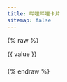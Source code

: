 ```yaml
---
title: 哔哩哔哩卡片
sitemap: false
---
```

<script src="https://cdn.jsdelivr.net/npm/hexo-tag-bilibili-card/components/bilibili-card/bilibili-card.js" data-pjax
  async></script>
<script type="module" data-pjax>
  import {
    provideFluentDesignSystem,
    fluentAccordion,
    fluentAccordionItem,
    fluentAnchor,
    fluentButton,
    fluentOption,
    fluentSelect,
    fluentTextArea,
    fluentTextField,
    baseLayerLuminance,
    StandardLuminance
  } from "https://cdn.jsdelivr.net/npm/@fluentui/web-components/+esm";
  provideFluentDesignSystem()
    .register(
      fluentAccordion(),
      fluentAccordionItem(),
      fluentAnchor(),
      fluentButton(),
      fluentOption(),
      fluentSelect(),
      fluentTextArea(),
      fluentTextField()
    );
  if (typeof matchMedia === "function") {
    const scheme = window.matchMedia("(prefers-color-scheme: dark)");
    if (typeof scheme !== "undefined") {
      scheme.addListener(e => baseLayerLuminance.withDefault(e.matches ? StandardLuminance.DarkMode : StandardLuminance.LightMode));
      if (scheme.matches) {
        baseLayerLuminance.withDefault(StandardLuminance.DarkMode);
      }
    }
  }
</script>

{% raw %}
<div id="vue-app">
  <div class="stack-vertical" style="row-gap: 0.3rem;">
    <settings-card>
      <template #icon>
        <svg-host :src="getTypeIcon(type)"></svg-host>
      </template>
      <template #header>
        <h4 id="card-type" class="unset">卡片类型</h4>
      </template>
      <template #description>
        选择卡片显示内容的类型。
      </template>
      <fluent-select placeholder="video" v-model="type" style="min-width: unset;">
        <fluent-option v-for="(value, key) in types" :value="key">{{ value }}</fluent-option>
      </fluent-select>
    </settings-card>
    <settings-card>
      <template #icon>
        <svg-host src="https://cdn.jsdelivr.net/npm/@fluentui/svg-icons/icons/card_ui_20_regular.svg"></svg-host>
      </template>
      <template #header>
        <h4 id="card-id" class="unset">卡片 ID</h4>
      </template>
      <template #description>
        输入卡片显示的哔哩哔哩{{ types[type] }}的 ID。
      </template>
      <fluent-text-field v-model="id" :placeholder="getExampleID(type)"></fluent-text-field>
    </settings-card>
    <settings-expander expanded="true">
      <template #icon>
        <svg-host
          src="https://cdn.jsdelivr.net/npm/@fluentui/svg-icons/icons/database_arrow_down_20_regular.svg"></svg-host>
      </template>
      <template #header>
        <h4 id="get-data" class="unset">获取数据</h4>
      </template>
      <template #description>
        从哔哩哔哩获取 JSON 数据。(由于跨域限制无法自动获取信息，请手动在下方填入 JSON 数据)
      </template>
      <div class="setting-expander-content-grid">
        <input-label label="输入 JSON">
          <template #action>
            <div class="stack-horizontal" style="width: unset; column-gap: 4px;">
              <fluent-button title="这个按钮并不能正常使用" :disabled="!id" @click="() => getApiAsync()">自动</fluent-button>
              <fluent-anchor :href="getApiUrl()" target="_blank">手动</fluent-anchor>
            </div>
          </template>
          <fluent-text-area v-model="json" resize="vertical" style="width: 100%;"></fluent-text-area>
        </input-label>
      </div>
    </settings-expander>
    <settings-card>
      <template #icon>
        <svg-host
          src="https://cdn.jsdelivr.net/npm/@fluentui/svg-icons/icons/image_arrow_forward_20_regular.svg"></svg-host>
      </template>
      <template #header>
        <h4 id="image-proxy" class="unset">图片代理</h4>
      </template>
      <template #description>
        设置封面图片的代理。
      </template>
      <fluent-text-field v-model="imageProxy" placeholder="https://images.weserv.nl/?url="></fluent-text-field>
    </settings-card>
    <settings-card>
      <template #icon>
        <svg-host src="https://cdn.jsdelivr.net/npm/@fluentui/svg-icons/icons/tag_multiple_20_regular.svg"></svg-host>
      </template>
      <template #header>
        <h4 id="info-types" class="unset">信息类型</h4>
      </template>
      <template #description>
        设置卡片显示信息的类型。(views, danmakus, comments, favorites, coins, likes)
      </template>
      <fluent-text-field v-model="infoTypes" :placeholder="getDefaultInfoTypes(type)"></fluent-text-field>
    </settings-card>
    <div class="settings-card"
      :style="{ paddingTop: '16px', paddingRight: '16px', paddingBottom: example ? '16px' : 'calc(16px - var(--design-unit) * 1px)', paddingLeft: '16px' }">
      <input-label label="预览">
        <template #action>
          <div class="stack-horizontal" style="width: unset; column-gap: 4px;">
            <fluent-button v-show="example" @click="(e) => onCopyClicked(e, example)">复制代码</fluent-button>
            <fluent-button @click="() => createExample(json, imageProxy, id, type, infoTypes)">生成卡片</fluent-button>
          </div>
        </template>
        <div ref="example" v-show="example" style="max-width: 100%;"> </div>
      </input-label>
    </div>
  </div>
</div>

<template id="svg-host-template">
  <div v-html="innerHTML"></div>
</template>

<template id="input-label-template">
  <div class="input-label">
    <div class="fluent-input-label">
      <label>
        {{ label }}
      </label>
      <slot name="action"></slot>
    </div>
    <slot></slot>
  </div>
</template>

<template id="settings-presenter-template">
  <div class="settings-presenter">
    <div class="header-root">
      <div class="icon-holder" v-show="showIcon">
        <slot name="icon"></slot>
      </div>
      <div class="header-panel" v-show="showHeader && showDescription">
        <span v-show="showHeader">
          <slot name="header"></slot>
        </span>
        <span class="description" v-show="showDescription">
          <slot name="description"></slot>
        </span>
      </div>
    </div>
    <div class="content-presenter" v-show="showContent">
      <slot></slot>
    </div>
  </div>
</template>

<template id="settings-card-template">
  <div class="settings-card">
    <settings-presenter class="presenter">
      <template #icon>
        <slot name="icon"></slot>
      </template>
      <template #header>
        <slot name="header"></slot>
      </template>
      <template #description>
        <slot name="description"></slot>
      </template>
      <slot></slot>
    </settings-presenter>
  </div>
</template>

<template id="settings-expander-template">
  <fluent-accordion class="settings-expander" style="width: 100%;">
    <fluent-accordion-item class="expander" :expanded="expanded">
      <div slot="heading">
        <settings-presenter class="presenter">
          <template #icon>
            <slot name="icon"></slot>
          </template>
          <template #header>
            <slot name="header"></slot>
          </template>
          <template #description>
            <slot name="description"></slot>
          </template>
          <slot name="action-content"></slot>
        </settings-presenter>
      </div>
      <slot></slot>
    </fluent-accordion-item>
  </fluent-accordion>
</template>
{% endraw %}

<script type="module" data-pjax>
  import { createApp } from "https://cdn.jsdelivr.net/npm/vue/dist/vue.esm-browser.prod.js";
  import { HighlightJS as hljs } from "https://cdn.jsdelivr.net/npm/highlight.js/+esm";
  function checkSolt(solt) {
    if (typeof solt === "function") {
      let value = solt();
      if (value instanceof Array) {
        value = value[0];
        if (typeof value === "object") {
          if (typeof value.type === "object") {
            return true;
          }
          else {
            value = value.children;
            if (value instanceof Array) {
              return value.length > 0;
            }
          }
        }
      }
    }
    return false;
  }
  createApp({
    data() {
      return {
        id: null,
        type: "video",
        json: null,
        imageProxy: null,
        infoTypes: null,
        types: {
          video: "视频",
          article: "专栏",
          user: "用户",
          live: "直播",
          bangumi: "番剧",
          audio: "音频",
          dynamic: "动态",
          favorite: "收藏夹",
          album: "相簿"
        },
        example: null
      }
    },
    methods: {
      getApiUrl() {
        const id = this.id;
        if (!id) { return null; }
        else { return this.getApi(id, this.type); }
      },
      async getApiAsync() {
        if (!id) { return; }
        json = await fetch(this.getApi(id, type))
          .then(x => x.text())
          .catch(ex => ex.toString());
      },
      getTypeIcon(type) {
        switch (type) {
          case "video":
            return "https://cdn.jsdelivr.net/npm/@fluentui/svg-icons/icons/video_clip_20_regular.svg";
          case "article":
            return "https://cdn.jsdelivr.net/npm/@fluentui/svg-icons/icons/document_20_regular.svg";
          case "user":
            return "https://cdn.jsdelivr.net/npm/@fluentui/svg-icons/icons/person_20_regular.svg";
          case "live":
            return "https://cdn.jsdelivr.net/npm/@fluentui/svg-icons/icons/live_20_regular.svg";
          case "bangumi":
            return "https://cdn.jsdelivr.net/npm/@fluentui/svg-icons/icons/movies_and_tv_20_regular.svg";
          case "audio":
            return "https://cdn.jsdelivr.net/npm/@fluentui/svg-icons/icons/music_note_2_20_regular.svg";
          case "dynamic":
            return "https://cdn.jsdelivr.net/npm/@fluentui/svg-icons/icons/feed_20_regular.svg";
          case "favorite":
            return "https://cdn.jsdelivr.net/npm/@fluentui/svg-icons/icons/collections_20_regular.svg";
          case "album":
            return "https://cdn.jsdelivr.net/npm/@fluentui/svg-icons/icons/album_20_regular.svg";
          default:
            return "https://cdn.jsdelivr.net/npm/@fluentui/svg-icons/icons/presence_unknown_20_regular.svg";
        }
      },
      getExampleID(type) {
        switch (type) {
          case "video":
            return "BV1y54y1a768";
          case "article":
            return "cv8930865";
          case "user":
            return "266112738";
          case "live":
            return "1720863137";
          case "bangumi":
            return "md1689";
          case "audio":
            return "au13598";
          case "dynamic":
            return "501590001933778048";
          case "favorite":
            return "1026854530";
          case "album":
            return "99184721";
        }
      },
      getDefaultInfoTypes(type) {
        switch (type) {
          case "video":
            return "views, danmakus";
          case "user":
            return "views, likes";
          case "live":
            return "views";
          case "bangumi":
            return "favorites";
          case "favorite":
            return "views, favorites";
          case "article":
          case "audio":
          case "dynamic":
          case "album":
          default:
            return "views, comments";
        }
      },
      onCopyClicked(event, text) {
        const button = event.target;
        navigator.clipboard.writeText(text)
          .then(() => {
            if (button instanceof HTMLElement) {
              const content = button.innerHTML;
              button.innerText = "已复制";
              setTimeout(() => button.innerHTML = content, 1000)
            }
          })
      },
      createExample(json, imageProxy, id, type, infoTypes) {
        this.updateExample(this.createCard(JSON.parse(json), imageProxy, id, type, infoTypes));
      },
      updateExample(element) {
        const example = this.$refs.example;
        if (example instanceof HTMLElement) {
          if (!element) {
            example.innerHTML = this.example = '';
          }
          else {
            example.innerHTML = this.example = element;
            const pre = document.createElement("pre");
            pre.className = "highlight html language-html";
            pre.style.marginTop = "calc(var(--design-unit) * 1px)";
            pre.style.marginBottom = "unset";
            pre.style.borderRadius = "6px";
            const code = document.createElement("code");
            code.innerText = element;
            pre.appendChild(code);
            example.appendChild(pre);
            hljs.highlightElement(code);
          }
        }
      },
      createCard(token, imageProxy, id, type, infoTypes) {
        if (!token) { return ''; }
        let message;
        switch (type) {
          case "video":
            message = this.getVideoMessage(id, token);
            break;
          case "article":
            message = this.getArticleMessage(id, token);
            break;
          case "user":
            message = this.getUserMessage(id, token);
            break;
          case "live":
            message = this.getLiveMessage(id, token);
            break;
          case "bangumi":
            message = this.getBangumiMessage(id, token);
            break;
          case "audio":
            message = this.getAudioMessage(id, token);
            break;
          case "dynamic":
            message = this.getDynamicMessage(id, token);
            break;
          case "favorite":
            message = this.getFavoriteMessage(id, token);
            break;
          case "album":
            message = this.getAlbumMessage(id, token);
            break;
          default:
            const code = id?.slice(0, 2).toLowerCase();
            switch (code) {
              case "cv":
                return this.createCard(token, imageProxy, id, "article");
              case "md":
                return this.createCard(token, imageProxy, id, "bangumi");
              case "au":
                return this.createCard(token, imageProxy, id, "audio");
              case "bv":
              case "av":
              default:
                return this.createCard(token, imageProxy, id, "video");
            }
        }
        return this.createElement(imageProxy, infoTypes, message);
      },
      getApi(id, type) {
        switch (type) {
          case "video":
            const vid = this.getVid(id);
            return `https://api.bilibili.com/x/web-interface/view?${vid.type}=${vid.id}`;
          case "article":
            const cvid = id.slice(0, 2).toLowerCase() === "cv" ? id.slice(2) : id;
            return `https://api.bilibili.com/x/article/viewinfo?id=${cvid}`;
          case "user":
            return `https://api.bilibili.com/x/web-interface/card?mid=${id}`;
          case "live":
            return `https://api.live.bilibili.com/room/v1/Room/get_info?room_id=${id}`;
          case "bangumi":
            const mdid = id.slice(0, 2).toLowerCase() === "md" ? id.slice(2) : id;
            return `https://api.bilibili.com/pgc/review/user?media_id=${mdid}`;
          case "audio":
            const auid = id.slice(0, 2).toLowerCase() === "au" ? id.slice(2) : id;
            return `https://api.bilibili.com/audio/music-service-c/web/song/info?sid=${auid}`;
          case "dynamic":
            return `https://api.vc.bilibili.com/dynamic_svr/v1/dynamic_svr/get_dynamic_detail?dynamic_id=${id}`;
          case "favorite":
            return `https://api.bilibili.com/x/v3/fav/folder/info?media_id=${id}`;
          case "album":
            return `https://api.vc.bilibili.com/link_draw/v1/doc/detail?doc_id=${id}`;
          default:
            const code = id?.slice(0, 2).toLowerCase();
            switch (code) {
              case "cv":
                return this.getApi(id, "article");
              case "md":
                return this.getApi(id, "bangumi");
              case "au":
                return this.getApi(id, "audio");
              case "bv":
              case "av":
              default:
                return this.getApi(id, "video");
            }
        }
      },
      getVideoMessage(id, token) {
        switch (token?.code) {
          case 0:
            const data = token?.data;
            if (data) {
              return {
                vid: data.bvid,
                type: "video",
                title: data.title,
                author: data.owner?.name,
                cover: data.pic,
                duration: this.formatSecondsToTime(data.duration),
                views: this.formatLargeNumber(data.stat?.view),
                danmakus: this.formatLargeNumber(data.stat?.danmaku),
                comments: this.formatLargeNumber(data.stat?.reply),
                favorites: this.formatLargeNumber(data.stat?.favorite),
                coins: this.formatLargeNumber(data.stat?.coin),
                likes: this.formatLargeNumber(data.stat?.like)
              };
            }
            else {
              console.warn(`Failed to get bilibli video ${id}`);
              return {
                vid: id,
                type: "video",
                title: "出错了！"
              }
            }
          case -400:
            warn(token.code, token.message);
            return {
              vid: id,
              type: "video",
              title: `出错了！${token.code}`
            };
          case -403:
            warn(token.code, token.message);
            return {
              vid: id,
              type: "video",
              title: `权限不足！${token.code}`
            };
          case -404:
            warn(token.code, token.message);
            return {
              vid: id,
              type: "video",
              title: `视频不存在！${token.code}`
            };
          case 62002:
            warn(token.code, token.message);
            return {
              vid: id,
              type: "video",
              title: `稿件不可见！${token.code}`
            };
          case 62004:
            warn(token.code, token.message);
            return {
              vid: id,
              type: "video",
              title: `稿件审核中！${token.code}`
            };
          default:
            warn(token?.code, token?.message);
            return {
              vid: id,
              type: "video",
              title: `出错了！${token?.code}`
            };
        }
        function warn(code, message) {
          console.warn(`Failed to get bilibli video ${id}: { code: ${code}, message: ${message} }`);
        }
      },
      getArticleMessage(id, token) {
        switch (token?.code) {
          case 0:
            const data = token?.data;
            if (data) {
              return {
                vid: id,
                type: "article",
                title: data.title,
                author: data.author_name,
                cover: data.banner_url,
                views: this.formatLargeNumber(data.stat?.view),
                comments: this.formatLargeNumber(data.stat?.reply),
                favorites: this.formatLargeNumber(data.stat?.favorite),
                coins: this.formatLargeNumber(data.stat?.coin),
                likes: this.formatLargeNumber(data.stat?.like)
              };
            }
            else {
              console.warn(`Failed to get bilibli article ${id}`);
              return {
                vid: id,
                type: "article",
                title: "出错了！"
              }
            }
          case -400:
            warn(token.code, token.message);
            return {
              vid: id,
              type: "article",
              title: `出错了！${token.code}`
            };
          case -404:
            warn(token.code, token.message);
            return {
              vid: id,
              type: "article",
              title: `专栏不存在！${token.code}`
            };
          default:
            warn(token?.code, token?.message);
            return {
              vid: id,
              type: "article",
              title: `出错了！${token?.code}`
            };
        }
        function warn(code, message) {
          console.warn(`Failed to get bilibli article ${id}: { code: ${code}, message: ${message} }`);
        }
      },
      getUserMessage(id, token) {
        switch (token?.code) {
          case 0:
            const data = token?.data;
            if (data) {
              return {
                vid: data.card?.mid,
                type: "user",
                title: `${data.card?.name}\n${data.card?.sign}`,
                author: data.card?.name,
                cover: data.card?.face,
                views: this.formatLargeNumber(data.card?.fans),
                likes: this.formatLargeNumber(data.like_num)
              };
            }
            else {
              console.warn(`Failed to get bilibli article ${id}`);
              return {
                vid: id,
                type: "user",
                title: "出错了！"
              }
            }
          case -400:
            warn(token.code, token.message);
            return {
              vid: id,
              type: "user",
              title: `出错了！${token.code}`
            };
          default:
            warn(token?.code, token?.message);
            return {
              vid: id,
              type: "user",
              title: `出错了！${token?.code}`
            };
        }
        function warn(code, message) {
          console.warn(`Failed to get bilibli user ${id}: { code: ${code}, message: ${message} }`);
        }
      },
      getLiveMessage(id, token) {
        switch (token?.code) {
          case 0:
            const data = token?.data;
            if (data) {
              return {
                vid: data.room_id,
                type: "live",
                title: data.title,
                cover: data.user_cover,
                views: this.formatLargeNumber(data.online)
              };
            }
            else {
              console.warn(`Failed to get bilibli live ${id}`);
              return {
                vid: id,
                type: "live",
                title: "出错了！"
              }
            }
          case 1:
            warn(token.code, token.message);
            return {
              vid: id,
              type: "live",
              title: `房间不存在！${token.code}`
            };
          default:
            warn(token?.code, token?.message);
            return {
              vid: id,
              type: "live",
              title: `出错了！${token?.code}`
            };
        }
        function warn(code, message) {
          console.warn(`Failed to get bilibli live ${id}: { code: ${code}, message: ${message} }`);
        }
      },
      getBangumiMessage(id, token) {
        switch (token?.code) {
          case 0:
            const data = token?.result;
            if (data) {
              return {
                vid: data.media?.media_id,
                type: "bangumi",
                title: data.media?.title,
                author: data.media?.type_name,
                cover: data.media?.horizontal_picture,
                favorites: data.media?.rating?.score
              };
            }
            else {
              if (log) {
                log.warn(`Failed to get bilibli article ${id}`);
              }
              return {
                vid: id,
                type: "bangumi",
                title: "出错了！"
              }
            }
          case -400:
            warn(token.code, token.message);
            return {
              vid: id,
              type: "bangumi",
              title: `出错了！${token.code}`
            };
          case -404:
            warn(token.code, token.message);
            return {
              vid: id,
              type: "bangumi",
              title: `番剧不存在！${token.code}`
            };
          default:
            warn(token?.code, token?.message);
            return {
              vid: id,
              type: "bangumi",
              title: `出错了！${token?.code}`
            };
        }
        function warn(code, message) {
          console.warn(`Failed to get bilibli user ${id}: { code: ${code}, message: ${message} }`);
        }
      },
      getAudioMessage(id, token) {
        switch (token?.code) {
          case 0:
            const data = token?.data;
            if (data) {
              return {
                vid: data.id,
                type: "audio",
                title: data.title,
                author: data.author,
                cover: data.cover,
                duration: this.formatSecondsToTime(data.duration),
                views: this.formatLargeNumber(data.statistic?.play),
                comments: this.formatLargeNumber(data.statistic?.comment),
                favorites: this.formatLargeNumber(data.statistic?.collect),
                coins: this.formatLargeNumber(data.coin_num)
              };
            }
            else {
              if (log) {
                log.warn(`Failed to get bilibli audio ${id}`);
              }
              return {
                vid: id,
                type: "audio",
                title: "出错了！"
              }
            }
          default:
            warn(token?.code, token?.message);
            return {
              vid: id,
              type: "audio",
              title: `出错了！${token?.code}`
            };
        }
        function warn(code, message) {
          console.warn(`Failed to get bilibli audio ${id}: { code: ${code}, message: ${message} }`);
        }
      },
      getDynamicMessage(id, token) {
        switch (token?.code) {
          case 0:
            const data = token?.data;
            if (data) {
              const result = {
                vid: data.card?.desc?.dynamic_id_str,
                type: "dynamic",
                author: data.card?.desc?.user_profile?.info?.uname,
                views: this.formatLargeNumber(data.card?.desc?.view),
                comments: this.formatLargeNumber(data.card?.desc?.comment),
                likes: this.formatLargeNumber(data.card?.desc?.like)
              };
              const card = JSON.parse(data.card?.card);
              switch (data.card?.desc?.type) {
                case 1:
                case 4:
                  return {
                    ...result,
                    title: card?.item?.content,
                    cover: card?.user?.face,
                  }
                case 2:
                  return {
                    ...result,
                    title: card?.item?.description,
                    cover: card?.item?.pictures?.[0]?.img_src,
                  };
                case 8:
                  return {
                    ...result,
                    title: card?.dynamic,
                    cover: card?.pic,
                  }
                case 64:
                  return {
                    ...result,
                    title: card?.title,
                    cover: card?.image_urls?.[0],
                  }
                default:
                  return {
                    ...result,
                    title: `${data.card?.desc?.user_profile?.info?.uname} 的动态`,
                    cover: data.card?.desc?.user_profile?.info?.face
                  }
              }
            }
            else {
              console.warn(`Failed to get bilibli dynamic ${id}`);
              return {
                vid: id,
                type: "dynamic",
                title: "出错了！"
              }
            }
          default:
            warn(token?.code, token?.message);
            return {
              vid: id,
              type: "dynamic",
              title: `出错了！${token?.code}`
            };
        }
        function warn(code, message) {
          console.warn(`Failed to get bilibli dynamic ${id}: { code: ${code}, message: ${message} }`);
        }
      },
      getFavoriteMessage(id, token) {
        switch (token?.code) {
          case 0:
            const data = token?.data;
            if (data) {
              return {
                vid: data.id,
                type: "favorite",
                title: data.title,
                author: data.upper?.name,
                cover: data.cover,
                views: this.formatLargeNumber(data.cnt_info?.play),
                favorites: this.formatLargeNumber(data.cnt_info?.collect)
              };
            }
            else {
              console.warn(`Failed to get bilibli favorite ${id}`);
              return {
                vid: id,
                type: "favorite",
                title: "出错了！"
              }
            }
          case -400:
            warn(token.code, token.message);
            return {
              vid: id,
              type: "favorite",
              title: `出错了！${token.code}`
            };
          case -403:
            warn(token.code, token.message);
            return {
              vid: id,
              type: "favorite",
              title: `权限不足！${token.code}`
            };
          default:
            warn(token?.code, token?.message);
            return {
              vid: id,
              type: "favorite",
              title: `出错了！${token?.code}`
            };
        }
        function warn(code, message) {
          console.warn(`Failed to get bilibli favorite ${id}: { code: ${code}, message: ${message} }`);
        }
      },
      getAlbumMessage(id, token) {
        switch (token?.code) {
          case 0:
            const data = token?.data;
            if (data) {
              return {
                vid: data.item?.doc_id,
                type: "album",
                title: data.item?.title,
                author: data.user?.name,
                cover: data.item?.pictures[0]?.img_src,
                views: this.formatLargeNumber(data.item?.view_count),
                comments: this.formatLargeNumber(data.item?.comment_count),
                favorites: this.formatLargeNumber(data.item?.collect_count),
                likes: this.formatLargeNumber(data.item?.like_count)
              };
            }
            else {
              console.warn(`Failed to get bilibli album ${id}`);
              return {
                vid: id,
                type: "album",
                title: "出错了！"
              }
            }
          case 110001:
            warn(token.code, token.message);
            return {
              vid: id,
              type: "album",
              title: `相册不存在！${token.code}`
            };
          default:
            warn(token?.code, token?.message);
            return {
              vid: id,
              type: "album",
              title: `出错了！${token?.code}`
            };
        }
        function warn(code, message) {
          console.warn(`Failed to get bilibli album ${id}: { code: ${code}, message: ${message} }`);
        }
      },
      createElement(imageProxy, infoTypes, { vid, type, title, author, cover, duration, views, danmakus, comments, favorites, coins, likes }) {
        const attributes = ["bilibili-card"];
        if (vid) {
          attributes.push(`vid="${vid}"`);
        }
        if (type) {
          attributes.push(`type="${type}"`);
        }
        if (title) {
          attributes.push(`title="${title}"`);
        }
        if (author) {
          attributes.push(`author="${author}"`);
        }
        if (cover) {
          attributes.push(`cover="${cover}"`);
        }
        if (duration) {
          attributes.push(`duration="${duration}"`);
        }
        if (views) {
          attributes.push(`views="${views}"`);
        }
        if (danmakus) {
          attributes.push(`danmakus="${danmakus}"`);
        }
        if (comments) {
          attributes.push(`comments="${comments}"`);
        }
        if (favorites) {
          attributes.push(`favorites="${favorites}"`);
        }
        if (coins) {
          attributes.push(`coins="${coins}"`);
        }
        if (likes) {
          attributes.push(`likes="${likes}"`);
        }
        if (infoTypes) {
          attributes.push(`info-types="${infoTypes}"`);
        }
        if (imageProxy) {
          attributes.push(`image-proxy="${imageProxy}"`);
        }
        return `<${attributes.join(' ')}></bilibili-card>`;
      },
      getVid(id) {
        const type = id?.slice(0, 2).toUpperCase();
        if (type === "BV") {
          return { id: id, type: "bvid" };
        }
        else if (type === "AV") {
          return { id: id.slice(2), type: "aid" };
        }
        else {
          const num = Number(id);
          if (isNaN(num)) {
            return { id: `BV${id}`, type: "bvid" };
          }
          else {
            return { id: num, type: "aid" };
          }
        }
      },
      formatLargeNumber(num) {
        return (num >= 1E8)
          ? `${(num / 1E8).toFixed(1)}亿`
          : (num >= 1E4)
            ? `${(num / 1E4).toFixed(1)}万`
            : num;
      },
      formatSecondsToTime(second) {
        console.log(second);
        const sec = second % 60;
        const min = Math.floor(second / 60) % 60;
        const hour = Math.floor(second / 3600);
        const times = [];
        if (hour) {
          times.push(hour);
        }
        times.push(min);
        times.push(sec);
        return times.map(n => n.toString().padStart(2, 0)).join(':');
      }
    }
  }).component("svg-host", {
    template: "#svg-host-template",
    props: {
      src: String
    },
    data() {
      return {
        innerHTML: null
      }
    },
    watch: {
      src(newValue, oldValue) {
        if (newValue !== oldValue) {
          this.getSVGAsync(newValue).then(svg => this.innerHTML = svg);
        }
      }
    },
    methods: {
      async getSVGAsync(src) {
        if (src) {
          try {
            return await fetch(src)
              .then(response => response.text());
          }
          catch (ex) {
            console.error(ex);
          }
        }
        return '';
      }
    },
    mounted() {
      this.getSVGAsync(this.src).then(svg => this.innerHTML = svg);
    }
  }).component("input-label", {
    template: "#input-label-template",
    props: {
      label: String
    }
  }).component("settings-presenter", {
    template: "#settings-presenter-template",
    data() {
      return {
        showIcon: false,
        showHeader: false,
        showDescription: false,
        showContent: false,
      };
    },
    methods: {
      setShowSlots() {
        const slots = this.$slots;
        this.showIcon = checkSolt(slots.icon);
        this.showHeader = checkSolt(slots.header);
        this.showDescription = checkSolt(slots.description);
        this.showContent = checkSolt(slots.default);
      }
    },
    created() {
      this.setShowSlots();
    },
    beforeUpdate() {
      this.setShowSlots();
    }
  }).component("settings-card", {
    template: "#settings-card-template"
  }).component("settings-expander", {
    template: "#settings-expander-template",
    props: {
      expanded: String
    }
  }).mount("#vue-app");
</script>

<style>
  @import 'https://cdn.jsdelivr.net/gh/microsoft/fluentui-blazor@dev/src/Core/Components/Label/FluentInputLabel.razor.css';

  #vue-app {
    font-family: var(--body-font);
    font-size: var(--type-ramp-base-font-size);
    line-height: var(--type-ramp-base-line-height);
    font-weight: var(--font-weight);
    color: var(--neutral-foreground-rest);
  }

  #vue-app * {
    --settings-card-padding: 16px;
    --settings-expander-header-padding: 4px 0px 4px 8px;
    --settings-expander-item-padding: 0px 36px 0px 50px;
  }

  #vue-app .stack-vertical {
    display: flex;
    flex-direction: column;
    align-items: start;
    justify-content: start;
    width: 100%;
  }

  #vue-app .stack-horizontal {
    display: flex;
    flex-direction: row;
    justify-content: start;
    align-items: center;
    width: 100%;
  }

  #vue-app h6.unset,
  #vue-app h5.unset,
  #vue-app h4.unset,
  #vue-app h3.unset,
  #vue-app h2.unset,
  #vue-app h1.unset {
    margin-top: unset;
    margin-bottom: unset;
    font-weight: unset;
    font-family: unset;
    font-size: unset;
    line-height: unset;
  }

  .input-label .fluent-input-label {
    display: flex;
    justify-content: space-between;
    align-items: center;
    cursor: unset;
  }

  .input-label .fluent-input-label label {
    cursor: pointer;
  }

  .settings-presenter {
    display: flex;
    justify-content: space-between;
    align-items: center;
  }

  .settings-presenter * {
    --settings-card-description-font-size: 12px;
    --settings-card-header-icon-max-size: 20px;
    --settings-card-content-min-width: 240px;
    --settings-card-header-icon-margin: 0px 20px 0px 2px;
    --settings-card-vertical-header-content-spacing: 8px 0px 0px 0px;
  }

  .settings-presenter div.header-root {
    display: flex;
    align-items: center;
    flex: 1;
  }

  .settings-presenter div.icon-holder {
    max-width: var(--settings-card-header-icon-max-size);
    max-height: var(--settings-card-header-icon-max-size);
    margin: var(--settings-card-header-icon-margin);
    fill: currentColor;
  }

  .settings-presenter div.header-panel {
    display: flex;
    flex-direction: column;
    margin: 0px 24px 0px 0px;
  }

  .settings-presenter span.description {
    font-size: var(--settings-card-description-font-size);
    color: var(--neutral-fill-strong-hover);
  }

  .settings-presenter div.content-presenter {
    display: grid;
  }

  .settings-presenter a.text-button {
    font-weight: bold;
    text-decoration: unset;
  }

  @media (max-width: 600px) {
    .settings-presenter {
      flex-flow: column;
      justify-content: unset;
      align-items: unset;
    }

    .settings-presenter * {
      --settings-card-content-min-width: auto;
    }

    .settings-presenter div.header-panel {
      margin: unset;
    }

    .settings-presenter div.content-presenter {
      margin: var(--settings-card-vertical-header-content-spacing);
    }
  }

  .settings-card {
    display: block;
    height: var(--card-height, 100%);
    width: var(--card-width, 100%);
    box-sizing: border-box;
    background: var(--neutral-fill-input-rest);
    color: var(--neutral-foreground-rest);
    border: calc(var(--stroke-width)* 1px) solid var(--neutral-stroke-layer-rest);
    border-radius: calc(var(--layer-corner-radius)* 1px);
    box-shadow: var(--elevation-shadow-card-rest);
  }

  .settings-card .presenter {
    padding: var(--settings-card-padding);
  }

  .settings-card div.content-grid {
    display: flex;
    justify-content: space-between;
    align-items: center;
  }

  .settings-expander fluent-accordion-item.expander {
    box-sizing: border-box;
    box-shadow: var(--elevation-shadow-card-rest);
  }

  .settings-expander .presenter {
    padding: var(--settings-expander-header-padding);
  }

  .settings-expander div.setting-expander-content-grid {
    padding: var(--settings-expander-item-padding);
  }
</style>